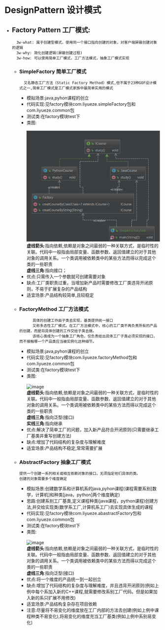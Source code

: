 # DesignPattern 设计模式
* ## Factory Pattern 工厂模式:
        3w-what: 属于创建型模式，使用同一个接口指向创建的对象，对客户端屏蔽创建对象的逻辑
        3w-why: 简化创建逻辑(屏蔽创建过程)
        3w-how: 可以使用简单工厂模式，工厂方法模式，抽象工厂模式实现
    * ### SimpleFactory 简单工厂模式
            又名静态工厂方法（Static Factory Method）模式,但不属于23种GOF设计模式之一,简单工厂模式是工厂模式家族中最简单实用的模式
        * 模拟场景:java,pyhon课程的创立<br>
        * 代码实现:见factory模块com.liyueze.simpleFactory包和com.liyueze.common包<br>
        * 测试类:在factory模块test下<br>
        * 类图:<br>  
![image](https://github.com/liyzzz/DesignPattern/blob/master/image/simpleFactory.png)<br>
**虚线箭头**:指向依赖,依赖是对象之间最弱的一种关联方式，是临时性的关联。代码中一般指由局部变量、函数参数、返回值建立的对于其他对象的调用关系。一个类调用被依赖类中的某些方法而得以完成这个类的一些职责<br>
**虚线三角**:指向接口；<br>
        * 优点:只需传入一个参数就可创建需要对象<br> 
        * 缺点:工厂类职责过重，当增加新产品时需要修改工厂类违背开闭原则，不易于扩展复杂的产品结构<br> 
        * 适宜场景:产品结构较简单,且较稳定<br> 
    * ### FactoryMethod 工厂方法模式
                具体的创建工作由子类去实现，基类提供统一接口
                又称多态性工厂模式。在工厂方法模式中，核心的工厂类不再负责所有的产品的创建，而是将具体创建的工作交给子类去做。
                该核心类成为一个抽象工厂角色，仅负责给出具体工厂子类必须实现的接口，而不接触哪一个产品类应当被实例化这种细节。
        * 模拟场景:java,pyhon课程的创立<br>
        * 代码实现:见factory模块com.liyueze.factoryMethod包和com.liyueze.common包<br>
        * 测试类:在factory模块test下<br>
        * 类图:<br>  
    ![image](https://github.com/liyzzz/DesignPattern/blob/master/image/FactoryMethod.png)<br>
    **虚线箭头**:指向依赖,依赖是对象之间最弱的一种关联方式，是临时性的关联。代码中一般指由局部变量、函数参数、返回值建立的对于其他对象的调用关系。一个类调用被依赖类中的某些方法而得以完成这个类的一些职责<br>
    **虚线三角**:指向泛型(接口)<br>
    **实线三角**:指向继承<br>
         * 优点:解决了简单工厂的问题，加入新产品符合开闭原则(只需要继承工厂基类并重写创建方法)<br> 
         * 缺点:增加了代码结构的复杂度与理解难度<br> 
         * 适宜场景:产品结构不稳定,常常需要扩展<br>
    * ### AbstractFactory 抽象工厂模式
          提供一个创建一系列相关或相互依赖对象的接口，无须指定他们具体的类。
          创建的对象需要多个维度确定
         * 模拟场景:创建数学系和计算机系的java,pyhon课程(课程需要系别[数学，计算机]和种类[java，python]两个维度确定)<br>
         * 思路:创建系别工厂基类,定义课程种类(java课程，python课程)创建方法,并交给实现类(数学系工厂,计算机系工厂)去实现具体生成的课程
         * 代码实现:见factory模块com.liyueze.abastractFactory包和com.liyueze.common包<br>
         * 测试类:在factory模块test下<br>
         * 类图:<br>  
        ![image](https://github.com/liyzzz/DesignPattern/blob/master/image/AbstractFactory.png)<br>
        **虚线箭头**:指向依赖,依赖是对象之间最弱的一种关联方式，是临时性的关联。代码中一般指由局部变量、函数参数、返回值建立的对于其他对象的调用关系。一个类调用被依赖类中的某些方法而得以完成这个类的一些职责<br>
        **虚线三角**:指向泛型(接口)<br>
        * 优点:将一个维度的产品统一到一起创立<br> 
        * 缺点:增加了代码结构的复杂度与理解难度，并且违背开闭原则(例如上例中每个系加入新的C++课程,就需要修改系别工厂代码。但是如果加入新的系只扩展不用修改)<br> 
        * 适宜场景:产品结构复杂存在项目依赖<br>
        * 注意:尽量将不易变化的维度放在工厂内部的方法去创建(例如上例中课程种类不易变化),将易变化的维度充当工厂基类(例如上例中系别易变化)<br>  
